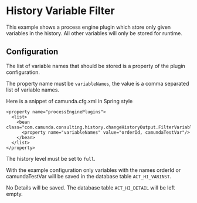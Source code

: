 # History Variable Filter

This example shows a process engine plugin which store only given variables in the history. 
All other variables will only be stored for runtime. 

## Configuration

The list of variable names that should be stored is a property of the plugin configuration. 

The property name must be <code>variableNames</code>, the value is a comma separated list of variable names. 

Here is a snippet of camunda.cfg.xml in Spring style


    <property name="processEnginePlugins">
      <list>
        <bean class="com.camunda.consulting.history.changeHistoryOutput.FilterVariableHistoryPlugin">
          <property name="variableNames" value="orderId, camundaTestVar"/>
        </bean>
      </list>
    </property>
  

The history level must be set to <code>full</code>. 

With the example configuration only variables with the names orderId or camundaTestVar will be saved in the database table <code>ACT\_HI\_VARINST</code>.

No Details will be saved. The database table <code>ACT\_HI\_DETAIL</code> will be left empty.


